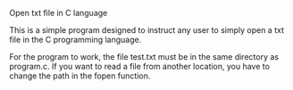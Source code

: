 Open txt file in C language

This is a simple program designed to instruct any user to simply open a txt file in the C programming language.

For the program to work, the file test.txt must be in the same directory as program.c. If you want to read a file from another location, you have to change the path in the fopen function.